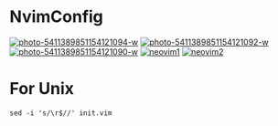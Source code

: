 # NvimConfig
<a href="https://ibb.co/YTQb6YQP"><img src="https://i.ibb.co/h19Ckh9L/photo-5411389851154121094-w.jpg" alt="photo-5411389851154121094-w" border="0"></a>
<a href="https://ibb.co/p64XNHQv"><img src="https://i.ibb.co/9myYBxh9/photo-5411389851154121092-w.jpg" alt="photo-5411389851154121092-w" border="0"></a>
<a href="https://ibb.co/xSbBSfSD"><img src="https://i.ibb.co/RpKspBp9/photo-5411389851154121090-w.jpg" alt="photo-5411389851154121090-w" border="0"></a>
<a href="https://ibb.co/8LnTnn6g"><img src="https://i.ibb.co/210m00g3/neovim1.png" alt="neovim1" border="0"></a>
<a href="https://ibb.co/CpBg03ZC"><img src="https://i.ibb.co/bj1TdMZw/neovim2.png" alt="neovim2" border="0"></a>
<h1>For Unix</h1>
<code>sed -i 's/\r$//' init.vim</code>
